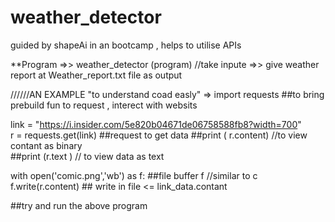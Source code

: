 # weather_detector
guided by shapeAi in an bootcamp , helps to utilise APIs

**Program  =>> weather_detector (program) //take inpute
               =>> give weather report at Weather_report.txt file as output
               
               

//////AN EXAMPLE "to understand coad easly"
=>
 import requests  ##to bring prebuild fun to request , interect with websits
 
 link = "https://i.insider.com/5e820b04671de06758588fb8?width=700"  
r  = requests.get(link)  ##request to get data 
 ##print ( r.content) //to view contant as binary  
 ##print (r.text ) // to view data as text
 
 with open('comic.png','wb') as f: ##file buffer f  //similar to c
  f.write(r.content) ## write in file  <= link_data.contant
  
  ##try and run the above program
